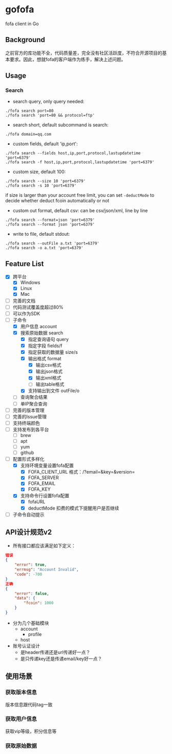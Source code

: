 # gofofa
fofa client in Go

## Background
之前官方的库功能不全，代码质量差，完全没有社区活跃度，不符合开源项目的基本要求。因此，想就fofa的客户端作为练手，解决上述问题。

## Usage
### Search
- search query, only query needed:
```shell
./fofa search port=80
./fofa search 'port=80 && protocol=ftp'
```
- search short, default subcommand is search:
```shell
./fofa domain=qq.com
```
- custom fields, default 'ip,port':
```shell
./fofa search --fields host,ip,port,protocol,lastupdatetime 'port=6379'
./fofa search -f host,ip,port,protocol,lastupdatetime 'port=6379'
```
- custom size, default 100:
```shell
./fofa search --size 10 'port=6379'
./fofa search -s 10 'port=6379'
```
if size is larger than your account free limit, you can set ```-deductMode``` to decide whether deduct fcoin automatically or not
- custom out format, default csv:
can be csv/json/xml, line by line
```shell
./fofa search --format=json 'port=6379'
./fofa search --format json 'port=6379'
```
- write to file, default stdout:
```shell
./fofa search --outFile a.txt 'port=6379'
./fofa search -o a.txt 'port=6379'
```

## Feature List
- [x] 跨平台
    - [x] Windows
    - [x] Linux
    - [x] Mac
- [ ] 完善的文档
- [ ] 代码测试覆盖度超过80%
- [ ] 可以作为SDK
- [ ] 子命令
  - [x] 用户信息 account
  - [x] 搜索原始数据 search
    - [x] 指定查询语句 query
    - [x] 指定字段 fields/f
    - [x] 指定获取的数据量 size/s
    - [x] 输出格式 format
        - [x] 输出csv格式
        - [x] 输出json格式
        - [x] 输出xml格式
        - [ ] 输出table格式
    - [x] 支持输出到文件 outFile/o
  - [ ] 查询聚合结果
  - [ ] 单IP聚合查询
- [ ] 完善的版本管理
- [ ] 完善的Issue管理 
- [ ] 支持终端颜色
- [ ] 支持发布到各平台
    - [ ] brew
    - [ ] apt
    - [ ] yum
    - [ ] github
- [ ] 配置形式多样化
    - [x] 支持环境变量设置fofa配置
        - [x] FOFA_CLIENT_URL 格式：<url>/?email=<email>&key=<key>&version=<v2>
        - [x] FOFA_SERVER
        - [x] FOFA_EMAIL
        - [x] FOFA_KEY
    - [x] 支持命令行设置fofa配置
      - [x] fofaURL
      - [x] deductMode 扣费的模式下提醒用户是否继续
- [ ] 子命令自动提示

## API设计规范v2
- 所有接口都应该满足如下定义：
```json
错误
{
    "error": true,
    "errmsg": "Account Invalid",
    "code": -700
}
正确
{
    "error": false,
    "data": {
        "fcoin": 1000
    }
}
```
- 分为几个基础模块
    - account
      - profile
    - host
- 账号认证设计
    - 是header传递还是url传递好一点？
    - 是只传递key还是传递email/key好一点？

## 使用场景
### 获取版本信息
版本信息跟代码tag一致

### 获取用户信息
获取vip等级，积分信息等

### 获取原始数据
